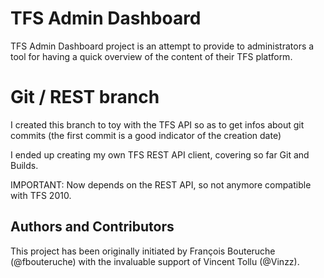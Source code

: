 # TFS Admin Dashboard

TFS Admin Dashboard project is an attempt to provide to administrators a tool for having a quick overview of the content of their TFS platform.

# Git / REST branch

I created this branch to toy with the TFS API so as to get infos about git commits (the first commit is a good indicator of the creation date)

I ended up creating my own TFS REST API client, covering so far Git and Builds.


IMPORTANT: Now depends on the REST API, so not anymore compatible with TFS 2010.

## Authors and Contributors

This project has been originally initiated by François Bouteruche (@fbouteruche) with the invaluable support of Vincent Tollu (@Vinzz).

